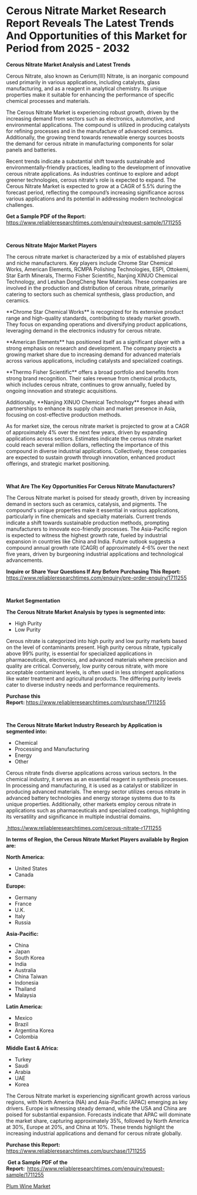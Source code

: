 <p><h1>Cerous Nitrate Market Research Report Reveals The Latest Trends And Opportunities of this Market for Period from 2025 - 2032</h1></p><p><strong>Cerous Nitrate Market Analysis and Latest Trends</strong></p>
<p><p>Cerous Nitrate, also known as Cerium(III) Nitrate, is an inorganic compound used primarily in various applications, including catalysts, glass manufacturing, and as a reagent in analytical chemistry. Its unique properties make it suitable for enhancing the performance of specific chemical processes and materials.</p><p>The Cerous Nitrate Market is experiencing robust growth, driven by the increasing demand from sectors such as electronics, automotive, and environmental applications. The compound is utilized in producing catalysts for refining processes and in the manufacture of advanced ceramics. Additionally, the growing trend towards renewable energy sources boosts the demand for cerous nitrate in manufacturing components for solar panels and batteries.</p><p>Recent trends indicate a substantial shift towards sustainable and environmentally-friendly practices, leading to the development of innovative cerous nitrate applications. As industries continue to explore and adopt greener technologies, cerous nitrate's role is expected to expand. The Cerous Nitrate Market is expected to grow at a CAGR of 5.5% during the forecast period, reflecting the compound’s increasing significance across various applications and its potential in addressing modern technological challenges.</p></p>
<p><strong>Get a Sample PDF of the Report:&nbsp;</strong> <a href="https://www.reliableresearchtimes.com/enquiry/request-sample/1711255?utm_campaign=2989&utm_medium=2&utm_source=Github&utm_content=ia&utm_term=27032025&utm_id=cerous-nitrate">https://www.reliableresearchtimes.com/enquiry/request-sample/1711255</a></p>
<p>&nbsp;</p>
<p><strong>Cerous Nitrate Major Market Players</strong></p>
<p><p>The cerous nitrate market is characterized by a mix of established players and niche manufacturers. Key players include Chrome Star Chemical Works, American Elements, RCMPA Polishing Technologies, ESPI, Ottokemi, Star Earth Minerals, Thermo Fisher Scientific, Nanjing XINUO Chemical Technology, and Leshan DongCheng New Materials. These companies are involved in the production and distribution of cerous nitrate, primarily catering to sectors such as chemical synthesis, glass production, and ceramics.</p><p>**Chrome Star Chemical Works** is recognized for its extensive product range and high-quality standards, contributing to steady market growth. They focus on expanding operations and diversifying product applications, leveraging demand in the electronics industry for cerous nitrate.</p><p>**American Elements** has positioned itself as a significant player with a strong emphasis on research and development. The company projects a growing market share due to increasing demand for advanced materials across various applications, including catalysts and specialized coatings.</p><p>**Thermo Fisher Scientific** offers a broad portfolio and benefits from strong brand recognition. Their sales revenue from chemical products, which includes cerous nitrate, continues to grow annually, fueled by ongoing innovation and strategic acquisitions.</p><p>Additionally, **Nanjing XINUO Chemical Technology** forges ahead with partnerships to enhance its supply chain and market presence in Asia, focusing on cost-effective production methods.</p><p>As for market size, the cerous nitrate market is projected to grow at a CAGR of approximately 4% over the next few years, driven by expanding applications across sectors. Estimates indicate the cerous nitrate market could reach several million dollars, reflecting the importance of this compound in diverse industrial applications. Collectively, these companies are expected to sustain growth through innovation, enhanced product offerings, and strategic market positioning.</p></p>
<p>&nbsp;</p>
<p><strong>What Are The Key Opportunities For Cerous Nitrate Manufacturers?</strong></p>
<p><p>The Cerous Nitrate market is poised for steady growth, driven by increasing demand in sectors such as ceramics, catalysis, and pigments. The compound's unique properties make it essential in various applications, particularly in fine chemicals and specialty materials. Current trends indicate a shift towards sustainable production methods, prompting manufacturers to innovate eco-friendly processes. The Asia-Pacific region is expected to witness the highest growth rate, fueled by industrial expansion in countries like China and India. Future outlook suggests a compound annual growth rate (CAGR) of approximately 4-6% over the next five years, driven by burgeoning industrial applications and technological advancements.</p></p>
<p><strong>Inquire or Share Your Questions If Any Before Purchasing This Report:</strong> <a href="https://www.reliableresearchtimes.com/enquiry/pre-order-enquiry/1711255?utm_campaign=2989&utm_medium=2&utm_source=Github&utm_content=ia&utm_term=27032025&utm_id=cerous-nitrate">https://www.reliableresearchtimes.com/enquiry/pre-order-enquiry/1711255</a></p>
<p>&nbsp;</p>
<p><strong>Market Segmentation</strong></p>
<p><strong>The Cerous Nitrate Market Analysis by types is segmented into:</strong></p>
<p><ul><li>High Purity</li><li>Low Purity</li></ul></p>
<p><p>Cerous nitrate is categorized into high purity and low purity markets based on the level of contaminants present. High purity cerous nitrate, typically above 99% purity, is essential for specialized applications in pharmaceuticals, electronics, and advanced materials where precision and quality are critical. Conversely, low purity cerous nitrate, with more acceptable contaminant levels, is often used in less stringent applications like water treatment and agricultural products. The differing purity levels cater to diverse industry needs and performance requirements.</p></p>
<p><strong>Purchase this Report:&nbsp;</strong><a href="https://www.reliableresearchtimes.com/purchase/1711255?utm_campaign=2989&utm_medium=2&utm_source=Github&utm_content=ia&utm_term=27032025&utm_id=cerous-nitrate">https://www.reliableresearchtimes.com/purchase/1711255</a></p>
<p>&nbsp;</p>
<p><strong>The Cerous Nitrate Market Industry Research by Application is segmented into:</strong></p>
<p><ul><li>Chemical</li><li>Processing and Manufacturing</li><li>Energy</li><li>Other</li></ul></p>
<p><p>Cerous nitrate finds diverse applications across various sectors. In the chemical industry, it serves as an essential reagent in synthesis processes. In processing and manufacturing, it is used as a catalyst or stabilizer in producing advanced materials. The energy sector utilizes cerous nitrate in advanced battery technologies and energy storage systems due to its unique properties. Additionally, other markets employ cerous nitrate in applications such as pharmaceuticals and specialized coatings, highlighting its versatility and significance in multiple industrial domains.</p></p>
<p><a href="https://www.reliableresearchtimes.com/cerous-nitrate-r1711255?utm_campaign=2989&utm_medium=2&utm_source=Github&utm_content=ia&utm_term=27032025&utm_id=cerous-nitrate">&nbsp;https://www.reliableresearchtimes.com/cerous-nitrate-r1711255</a></p>
<p><strong>In terms of Region, the Cerous Nitrate Market Players available by Region are:</strong></p>
<p>
    <p> <strong> North America: </strong>
        <ul>
            <li>United States</li>
            <li>Canada</li>
        </ul>
        </p> 
    <p> <strong> Europe: </strong>
        <ul>
            <li>Germany</li>
            <li>France</li>
            <li>U.K.</li>
            <li>Italy</li>
            <li>Russia</li>
        </ul>
        </p> 
    <p> <strong> Asia-Pacific: </strong>
        <ul>
            <li>China</li>
            <li>Japan</li>
            <li>South Korea</li>
            <li>India</li>
            <li>Australia</li>
            <li>China Taiwan</li>
            <li>Indonesia</li>
            <li>Thailand</li>
            <li>Malaysia</li>
        </ul>
        </p> 
    <p> <strong> Latin America: </strong>
        <ul>
            <li>Mexico</li>
            <li>Brazil</li>
            <li>Argentina Korea</li>
            <li>Colombia</li>
        </ul>
        </p> 
    <p> <strong> Middle East & Africa: </strong>
        <ul>
            <li>Turkey</li>
            <li>Saudi</li>
            <li>Arabia</li>
            <li>UAE</li>
            <li>Korea</li>
        </ul>
    </p>
    </p>
<p><p>The Cerous Nitrate market is experiencing significant growth across various regions, with North America (NA) and Asia-Pacific (APAC) emerging as key drivers. Europe is witnessing steady demand, while the USA and China are poised for substantial expansion. Forecasts indicate that APAC will dominate the market share, capturing approximately 35%, followed by North America at 30%, Europe at 20%, and China at 10%. These trends highlight the increasing industrial applications and demand for cerous nitrate globally.</p></p>
<p><strong>Purchase this Report: </strong><a href="https://www.reliableresearchtimes.com/purchase/1711255?utm_campaign=2989&utm_medium=2&utm_source=Github&utm_content=ia&utm_term=27032025&utm_id=cerous-nitrate">https://www.reliableresearchtimes.com/purchase/1711255</a></p>
<p>&nbsp;<strong>Get a Sample PDF of the Report:&nbsp;&nbsp;</strong><a href="https://www.reliableresearchtimes.com/enquiry/request-sample/1711255?utm_campaign=2989&utm_medium=2&utm_source=Github&utm_content=ia&utm_term=27032025&utm_id=cerous-nitrate">https://www.reliableresearchtimes.com/enquiry/request-sample/1711255</a></p>
<p><strong></strong></p>
<p><p><a href="https://github.com/semenbobbaxu/Market-Research-Report-List-1/blob/main/plum-wine-market.md?utm_campaign=2989&utm_medium=2&utm_source=Github&utm_content=ia&utm_term=27032025&utm_id=cerous-nitrate">Plum Wine Market</a></p></p>